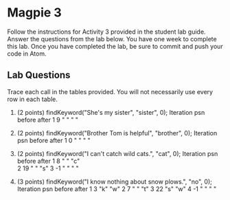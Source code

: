 # Magpie 3

Follow the instructions for Activity 3 provided in the student lab guide. Answer the questions from the lab below. You have one week to complete this lab. Once you have completed the lab, be sure to commit and push your code in Atom.

## Lab Questions
Trace each call in the tables provided. You will not necessarily use every row in each table.

1. (2 points) findKeyword("She's my sister", "sister", 0);
Iteration    psn    before    after
  1            9      " "       " "

2. (2 points) findKeyword("Brother Tom is helpful", "brother", 0);
Iteration    psn    before    after
  1            0      " "       " "

3. (2 points) findKeyword("I can't catch wild cats.", "cat", 0);
Iteration    psn    before    after
  1           8      " "       "c"      
  2           19     " "       "s"
  3           -1     " "       " "

4. (3 points) findKeyword("I know nothing about snow plows.", "no", 0);
Iteration    psn    before    after
  1           3       "k"     "w"
  2           7       " "     "t"
  3           22      "s"     "w"
  4           -1      " "     " "    
